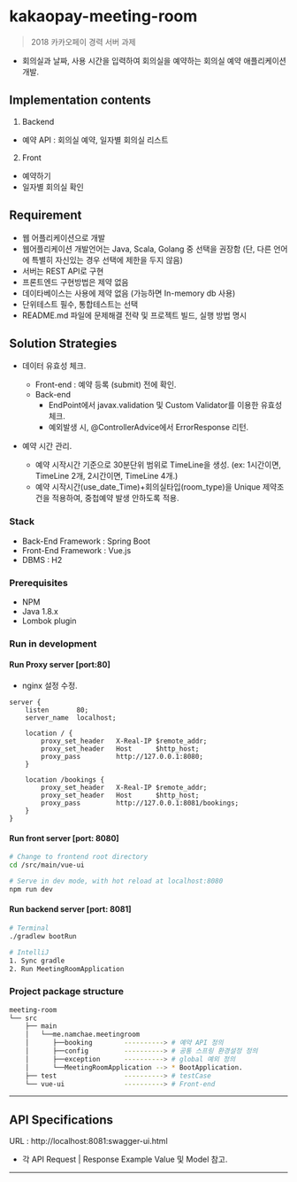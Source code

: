 # kakaopay-meeting-room
> 2018 카카오페이 경력 서버 과제
- 회의실과 날짜, 사용 시간을 입력하여 회의실을 예약하는 회의실 예약 애플리케이션 개발.

## Implementation contents
1. Backend
  - 예약 API : 회의실 예약, 일자별 회의실 리스트
   
2. Front
  - 예약하기
  - 일자별 회의실 확인
## Requirement
* 웹 어플리케이션으로 개발 
* 웹어플리케이션 개발언어는 Java, Scala, Golang 중 선택을 권장함 (단, 다른 언어에 특별히 자신있는 경우 선택에 제한을 두지 않음)
* 서버는 REST API로 구현
* 프론트엔드 구현방법은 제약 없음
* 데이타베이스는 사용에 제약 없음 (가능하면 In-memory db 사용)
* 단위테스트 필수, 통합테스트는 선택
* README.md 파일에 문제해결 전략 및 프로젝트 빌드, 실행 방법 명시

## Solution Strategies
- 데이터 유효성 체크.
    - Front-end : 예약 등록 (submit) 전에 확인.
    - Back-end 
      - EndPoint에서 javax.validation 및 Custom Validator를 이용한 유효성 체크.
      - 예외발생 시, @ControllerAdvice에서 ErrorResponse 리턴.

- 예약 시간 관리.
    - 예약 시작시간 기준으로 30분단위 범위로 TimeLine을 생성. (ex: 1시간이면, TimeLine 2개, 2시간이면, TimeLine 4개.)
    - 예약 시작시간(use_date_Time)+회의실타입(room_type)을 Unique 제약조건을 적용하여, 중첩예약 발생 안하도록 적용.
     
### Stack
- Back-End Framework : Spring Boot
- Front-End Framework : Vue.js
- DBMS : H2

### Prerequisites
- NPM
- Java 1.8.x
- Lombok plugin

### Run in development
#### Run Proxy server [port:80]
- nginx 설정 수정.
```
server {
    listen       80;
    server_name  localhost;
        
    location / {
        proxy_set_header   X-Real-IP $remote_addr;
        proxy_set_header   Host      $http_host;
        proxy_pass         http://127.0.0.1:8080;
    }
        
    location /bookings {
        proxy_set_header   X-Real-IP $remote_addr;
        proxy_set_header   Host      $http_host;
        proxy_pass         http://127.0.0.1:8081/bookings;
    }
}
```
#### Run front server [port: 8080]
``` bash
# Change to frontend root directory
cd /src/main/vue-ui

# Serve in dev mode, with hot reload at localhost:8080
npm run dev
```

#### Run backend server [port: 8081]
``` bash
# Terminal
./gradlew bootRun

# IntelliJ
1. Sync gradle
2. Run MeetingRoomApplication
```

### Project package structure
``` bash
meeting-room
└── src
    ├── main
    │   └──me.namchae.meetingroom
    │      ├──booking        ----------> # 예약 API 정의
    │      ├──config         ----------> # 공통 스프링 환경설정 정의
    │      ├──exception      ----------> # global 예외 정의
    │      └──MeetingRoomApplication --> * BootApplication.
    ├── test                 ----------> # testCase
    └── vue-ui               ----------> # Front-end

```
----
## API Specifications
URL : http://localhost:8081:swagger-ui.html
* 각 API Request | Response Example Value 및 Model 참고.
----
